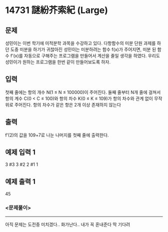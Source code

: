 # 14731 謎紛芥索紀 (Large)
## 문제
성민이는 이번 학기에 미적분학 과목을 수강하고 있다. 다항함수의 미분 단원 과제를 하던 도중 미분을 하기가 귀찮아진 성민이는 미분하려는 함수 f(x)가 주어지면, 미분 된 함수 f’(x)를 자동으로 구해주는 프로그램을 만들어서 계산을 줄일 생각을 하였다. 우리도 성민이가 원하는 프로그램을 한번 같이 만들어보도록 하자.

## 입력
첫째 줄에는 항의 개수 N(1 ≤ N ≤ 100000)이 주어진다.
둘째 줄부터 N개 줄에 걸쳐서 항의 계수 C(0 < C ≤ 100)와 항의 차수 K(0 ≤ K ≤ 109)가 항의 차수와 관계 없이 무작위로 주어진다. 항의 차수가 같은 항은 2개 이상 존재하지 않는다

## 출력
f’(2)의 값을 109+7로 나눈 나머지를 첫째 줄에 출력한다.

## 예제 입력 1
3
#3 3
#2 2
#1 1

## 예제 출력 1
45

### <문제풀이>
- - -
아직 문제는 도전중
미치겠다.. 화가난다.. 내가 꼭 혼내준다 딱 기다려
